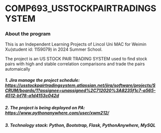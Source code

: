 # COMP693_USSTOCKPAIRTRADINGSYSTEM

### About the program
This is an Independent Learning Projects of Lincol Uni MAC for Weimin Xu(student id: 1159079) in 2024 Summer School. </br>

The project is an US STOCK PAIR TRADING SYSTEM used to find stock pairs with high and stable correlation comparisons and trade the pairs automaically</br>

##### 1. Jira manage the project schedule: https://usstockpairtradingsystem.atlassian.net/jira/software/projects/SCRUM/boards/1?assignee=unassigned%2C712020%3A8235f1c7-a565-4512-bf78-a1d4153c042d</br>
##### 2. The project is being deployed on PA: https://www.pythonanywhere.com/user/xwm212/

##### 3. Technology stack: Python, Bootstrap, Flask, PythonAnywhere, MySQL
